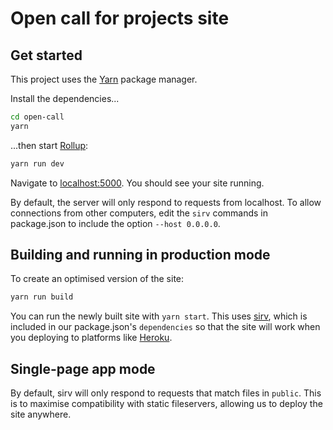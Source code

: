 # Open call for projects site

## Get started

This project uses the [Yarn](https://yarnpkg.com/) package manager.

Install the dependencies...

```bash
cd open-call
yarn
```

...then start [Rollup](https://rollupjs.org):

```bash
yarn run dev
```

Navigate to [localhost:5000](http://localhost:5000). You should see your site running.

By default, the server will only respond to requests from localhost. To allow connections from other computers, edit the `sirv` commands in package.json to include the option `--host 0.0.0.0`.

## Building and running in production mode

To create an optimised version of the site:

```bash
yarn run build
```

You can run the newly built site with `yarn start`. This uses [sirv](https://github.com/lukeed/sirv), which is included in our package.json's `dependencies` so that the site will work when you deploying to platforms like [Heroku](https://heroku.com).

## Single-page app mode

By default, sirv will only respond to requests that match files in `public`. This is to maximise compatibility with static fileservers, allowing us to deploy the site anywhere.
